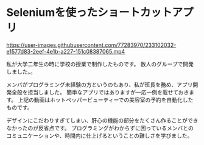 # Seleniumを使ったショートカットアプリ




https://user-images.githubusercontent.com/77283970/233102032-e1577d83-2eef-4e1b-a227-151c08387065.mp4



私が大学二年生の時に学校の授業で制作したものです。
数人のグループで開発しました。。

メンバがプログラミング未経験の方というのもあり、私が班長を務め、アプリ開発全般を担当しました。
簡単なアプリではありますが一応一例を載せておきます。
上記の動画はホットペッパービューティーでの美容室の予約を自動化したものです。

デザインにこだわりすぎてしまい、肝心の機能の部分をたくさん作ることができなかったのが反省点です。
プログラミングがわからずに困っているメンバとのコミュニケーションや、時間内に仕上げるということの難しさを学びました。
